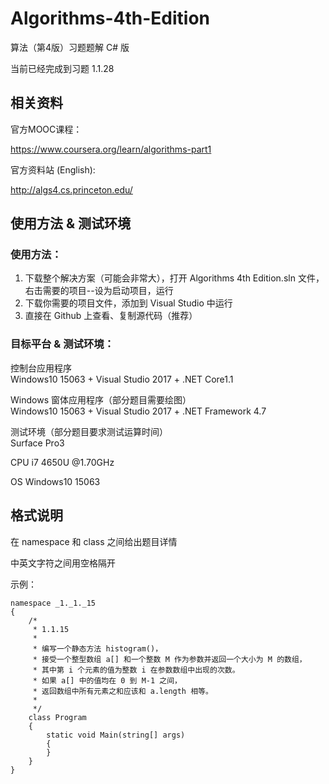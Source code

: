 # Algorithms-4th-Edition

算法（第4版）习题题解 C# 版  

当前已经完成到习题 1.1.28  

## 相关资料  

官方MOOC课程： 

https://www.coursera.org/learn/algorithms-part1

官方资料站 (English):

http://algs4.cs.princeton.edu/

## 使用方法 & 测试环境

### 使用方法：  

1. 下载整个解决方案（可能会非常大），打开 Algorithms 4th Edition.sln 文件，右击需要的项目--设为启动项目，运行  
2. 下载你需要的项目文件，添加到 Visual Studio 中运行
3. 直接在 Github 上查看、复制源代码（推荐）

### 目标平台 & 测试环境：  

控制台应用程序  
Windows10 15063 + Visual Studio 2017 + .NET Core1.1  

Windows 窗体应用程序（部分题目需要绘图）  
Windows10 15063 + Visual Studio 2017 + .NET Framework 4.7  

测试环境（部分题目要求测试运算时间）  
Surface Pro3

CPU i7 4650U @1.70GHz

OS Windows10 15063

## 格式说明

在 namespace 和 class 之间给出题目详情

中英文字符之间用空格隔开

示例：

    namespace _1._1._15  
    {  
        /*  
         * 1.1.15  
         *   
         * 编写一个静态方法 histogram()，  
         * 接受一个整型数组 a[] 和一个整数 M 作为参数并返回一个大小为 M 的数组，  
         * 其中第 i 个元素的值为整数 i 在参数数组中出现的次数。  
         * 如果 a[] 中的值均在 0 到 M-1 之间，  
         * 返回数组中所有元素之和应该和 a.length 相等。  
         *   
         */  
        class Program  
        {  
            static void Main(string[] args)  
            {  
            }  
        }  
    }  
